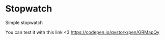 # Stopwatch
Simple stopwatch

You can test it with this link <3
https://codepen.io/qvstork/pen/GRMapQy
